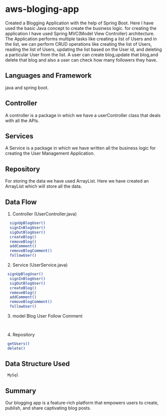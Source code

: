 # aws-bloging-app
Created a Blogging Application with the help of Spring Boot. Here I have used the basic Java concept to create the business logic. for creating the application I have used Spring MVC(Model View Controller) architecture. The Application performs multiple tasks like creating a list of Users and in the list, we can perform CRUD operations like creating the list of Users, reading the list of Users, updating the list based on the User id, and deleting a particular User from the list.
A user can create blog,update that blog,and delete that blog and also a user can check how many followers they have.

## Languages and Framework
java and spring boot.

## Controller
A controller is a package in which we have a userController class that deals with all the APIs.

## Services
A Service is a package in which we have written all the business logic for creating the User Management Application.

## Repository
For storing the data we have used ArrayList. Here we have created an ArrayList which will store all the data.

## Data Flow
 1. Controller (UserController.java)

```bash
  signUpBlogUser()
  signInBlogUser()
  sigOutBlogUser()
  createBlog()
  removeBlog()
  addComment()
  removeBlogComment()
  followUser()
```
2. Service  (UserService.java)

```bash
 signUpBlogUser()
  signInBlogUser()
  sigOutBlogUser()
  createBlog()
  removeBlog()
  addComment()
  removeBlogComment()
  followUser()
```
3. model
   Blog
   User
   Follow
   Comment  

```bash
 
```
4. Repository
   
```bash
 getUsers()
 delete()
```



## Data Structure Used

```bash
 MySql
```

## Summary
Our blogging app is a feature-rich platform that empowers users to create, publish, and share captivating blog posts.
